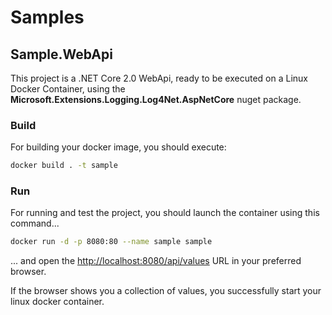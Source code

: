 # Samples

## Sample.WebApi

This project is a .NET Core 2.0 WebApi, ready to be executed on a Linux Docker Container, using the **Microsoft.Extensions.Logging.Log4Net.AspNetCore** nuget package.

### Build

For building your docker image, you should execute:

```bash
docker build . -t sample
```

### Run

For running and test the project, you should launch the container using this command...

```bash
docker run -d -p 8080:80 --name sample sample
```

... and open the [http://localhost:8080/api/values](http://localhost:8080/api/values) URL in your preferred browser.

If the browser shows you a collection of values, you successfully start your linux docker container.